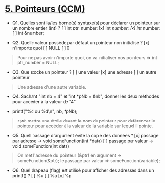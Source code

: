 # [5. Pointeurs (QCM)](https://www.youtube.com/watch?v=BZXkTNPWHRQ)

+ Q1. Quelles sont la/les bonne(s) syntaxe(s) pour déclarer un pointeur sur un nombre entier (int) ?
    [ ] int ptr_number;
    [x] int *number;
    [x] int* number;
    [ ] int &number;

+ Q2. Quelle valeur possède par défaut un pointeur non initialisé ?
    [x] n'importe quoi
    [ ] NULL
    [ ] 0

> Pour ne pas avoir n'importe quoi, on va initialiser nos pointeurs => int ptr_number = NULL;

+ Q3. Que stocke un pointeur ?
    [ ] une valeur
    [x] une adresse
    [ ] un autre pointeur

> Une adresse d'une autre variable.

+ Q4. Sachant "int nb = 4" et "int *pNb = &nb", donner les deux méthodes pour accéder à la valeur de "4"
- printf("%d ou %d\n", nb, *pNb);

> `*pNb` mettre une étoile devant le nom du pointeur pour déférencer le pointeur pour accéder à la valeur de la variable sur lequel il pointe.

+ Q5. Quell passage d'argument évite la copie des données ?
    [x] passage par adresse -> void someFunction(int *data)
    [ ] passage par valeur  -> void someFunction(int data)

> On met l'adresse du pointeur (&ptr) en argument => someFunction(&ptr);
> le passage par valeur => someFunction(variable);

+ Q6. Quel drapeau (flag) est utilisé pour afficher des adresses dans un printf() ?
    [ ] %u
    [ ] %a
    [x] %p